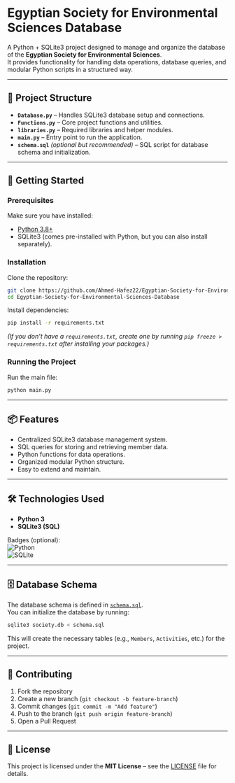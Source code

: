 # Egyptian Society for Environmental Sciences Database

A Python + SQLite3 project designed to manage and organize the database of the **Egyptian Society for Environmental Sciences**.  
It provides functionality for handling data operations, database queries, and modular Python scripts in a structured way.  

---

## 📂 Project Structure
- **`Database.py`** – Handles SQLite3 database setup and connections.  
- **`Functions.py`** – Core project functions and utilities.  
- **`libraries.py`** – Required libraries and helper modules.  
- **`main.py`** – Entry point to run the application.  
- **`schema.sql`** *(optional but recommended)* – SQL script for database schema and initialization.  

---

## 🚀 Getting Started

### Prerequisites
Make sure you have installed:  
- [Python 3.8+](https://www.python.org/downloads/)  
- SQLite3 (comes pre-installed with Python, but you can also install separately).  

### Installation
Clone the repository:
```bash
git clone https://github.com/Ahmed-Hafez22/Egyptian-Society-for-Environmental-Sciences-Database.git
cd Egyptian-Society-for-Environmental-Sciences-Database
```

Install dependencies:
```bash
pip install -r requirements.txt
```

*(If you don’t have a `requirements.txt`, create one by running `pip freeze > requirements.txt` after installing your packages.)*

### Running the Project
Run the main file:
```bash
python main.py
```

---

## 📦 Features
- Centralized SQLite3 database management system.  
- SQL queries for storing and retrieving member data.  
- Python functions for data operations.  
- Organized modular Python structure.  
- Easy to extend and maintain.  

---

## 🛠 Technologies Used
- **Python 3**  
- **SQLite3 (SQL)**  

Badges (optional):  
![Python](https://img.shields.io/badge/Python-3.8+-blue.svg)  
![SQLite](https://img.shields.io/badge/Database-SQLite3-green.svg)  

---

## 🗄 Database Schema

The database schema is defined in [`schema.sql`](schema.sql).  
You can initialize the database by running:

```bash
sqlite3 society.db < schema.sql
```

This will create the necessary tables (e.g., `Members`, `Activities`, etc.) for the project.  

---

## 🤝 Contributing
1. Fork the repository  
2. Create a new branch (`git checkout -b feature-branch`)  
3. Commit changes (`git commit -m "Add feature"`)  
4. Push to the branch (`git push origin feature-branch`)  
5. Open a Pull Request  

---

## 📄 License
This project is licensed under the **MIT License** – see the [LICENSE](LICENSE) file for details.  
